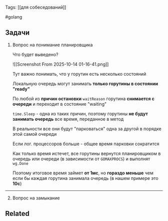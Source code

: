 Tags: [[для собеседований]]

#golang 



## Задачи



1. Вопрос на понимание планировщика

	Что будет выведено?
	
	![[Screenshot From 2025-10-14 01-16-41.png]]
	
	
	Тут важно понимать, что у горутин есть несколько состояний
	
	Локальную очередь могут занимать **только горутины в состоянии "ready"**
	
	
	
	По любой из **причин остановки** `waitReason` горутина **снимается с очереди** и переходит в состояние "waiting"
	
	`time.Sleep` - одна из таких причин, поэтому горутины **не будут занимать очередь** все время, переданное в метод
	
	В реальности все они будут "парковаться" одна за другой в порядке этой самой очереди
	
	Если лог. процессоров больше - общее время парковки сократится
	
	
	Как только время истечет, все горутины вернутся планировщиком в очередь или очереди (в зависимости от `GOMAXPROCS`) и выполнят `wg.Done`
	
	Поэтому итоговое время займет **от 1мс**, но **гораздо меньше** чем если бы каждая горутина занимала очередь (в нашем примере это **10с**)


---


2. Вопрос на замыкание

	
	
	
	
	
	
	



## Related


